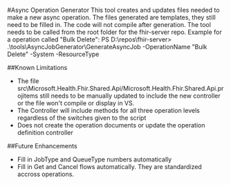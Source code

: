#Async Operation Generator
This tool creates and updates files needed to make a new async operation. The files generated are templates, they still need to be filled in. The code will not compile after generation.
The tool needs to be called from the root folder for the fhir-server repo.
Example for a operation called "Bulk Delete":
PS D:\repos\fhir-server> .\tools\AsyncJobGenerator\GenerateAsyncJob -OperationName "Bulk Delete" -System -ResourceType

##Known Limitations
- The file src\Microsoft.Health.Fhir.Shared.Api/Microsoft.Health.Fhir.Shared.Api.projitems still needs to be manually updated to include the new controller or the file won't compile or display in VS.
- The Controller will include methods for all three operation levels regardless of the switches given to the script
- Does not create the operation documents or update the operation definition controller

##Future Enhancements
- Fill in JobType and QueueType numbers automatically
- Fill in Get and Cancel flows automatically. They are standardized accross operations.
